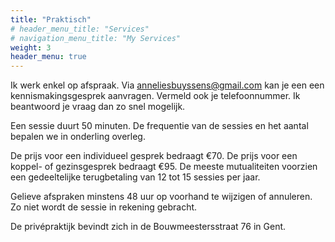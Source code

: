 ```yaml
---
title: "Praktisch"
# header_menu_title: "Services"
# navigation_menu_title: "My Services"
weight: 3
header_menu: true
---
```


Ik werk enkel op afspraak. Via [anneliesbuyssens@gmail.com](mailto:anneliesbuyssens@gmail.com) kan je een een kennismakingsgesprek aanvragen. Vermeld ook je telefoonnummer. Ik beantwoord je vraag dan zo snel mogelijk.

Een sessie duurt 50 minuten.
De frequentie van de sessies en het aantal bepalen we in onderling overleg.

De prijs voor een individueel gesprek bedraagt €70.
De prijs voor een koppel- of gezinsgesprek bedraagt €95.
De meeste mutualiteiten voorzien een gedeeltelijke terugbetaling van 12 tot 15 sessies per jaar.

Gelieve afspraken minstens 48 uur op voorhand te wijzigen of annuleren. Zo niet wordt de sessie in rekening gebracht.

De privépraktijk  bevindt zich in de Bouwmeestersstraat 76 in Gent.